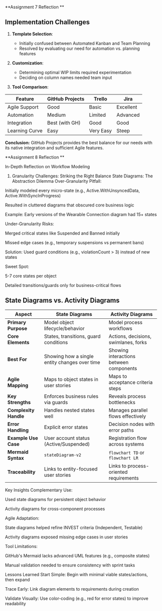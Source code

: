 **Assignment 7 Reflection **

## Implementation Challenges

1. **Template Selection**:
   - Initially confused between Automated Kanban and Team Planning
   - Resolved by evaluating our need for automation vs. planning features

2. **Customization**:
   - Determining optimal WIP limits required experimentation
   - Deciding on column names needed team input

3. **Tool Comparison**:

| Feature         | GitHub Projects | Trello       | Jira          |
|-----------------|-----------------|--------------|---------------|
| Agile Support   | Good            | Basic        | Excellent     |
| Automation      | Medium          | Limited      | Advanced      |
| Integration     | Best (with GH)  | Good         | Good          |
| Learning Curve  | Easy            | Very Easy    | Steep         |

**Conclusion:** GitHub Projects provides the best balance for our needs with its native integration and sufficient Agile features.

**Assignment 8 Reflection **

In-Depth Reflection on Workflow Modeling
1. Granularity Challenges: Striking the Right Balance
State Diagrams: The Abstraction Dilemma
Over-Granularity Pitfall:

Initially modeled every micro-state (e.g., Active.WithUnsyncedData, Active.WithSyncInProgress)

Resulted in cluttered diagrams that obscured core business logic

Example: Early versions of the Wearable Connection diagram had 15+ states

Under-Granularity Risks:

Merged critical states like Suspended and Banned initially

Missed edge cases (e.g., temporary suspensions vs permanent bans)

Solution: Used guard conditions (e.g., violationCount > 3) instead of new states

Sweet Spot:

5-7 core states per object

Detailed transitions/guards only for business-critical flows

## **State Diagrams vs. Activity Diagrams**

| **Aspect**               | **State Diagrams**                          | **Activity Diagrams**                     |
|--------------------------|--------------------------------------------|-------------------------------------------|
| **Primary Purpose**       | Model object lifecycle/behavior            | Model process workflows                   |
| **Core Elements**         | States, transitions, guard conditions      | Actions, decisions, swimlanes, forks      |
| **Best For**             | Showing how a single entity changes over time | Showing interactions between components  |
| **Agile Mapping**        | Maps to object states in user stories      | Maps to acceptance criteria steps         |
| **Key Strengths**        | Enforces business rules via guards         | Reveals process bottlenecks               |
| **Complexity Handle**    | Handles nested states well                 | Manages parallel flows effectively        |
| **Error Handling**       | Explicit error states                      | Decision nodes with error paths           |
| **Example Use Case**     | User account status (Active/Suspended)     | Registration flow across systems          |
| **Mermaid Syntax**       | `stateDiagram-v2`                          | `flowchart TD` or `flowchart LR`          |
| **Traceability**         | Links to entity-focused user stories       | Links to process-oriented requirements    |


Key Insights
Complementary Use:

Used state diagrams for persistent object behavior

Activity diagrams for cross-component processes

Agile Adaptation:

State diagrams helped refine INVEST criteria (Independent, Testable)

Activity diagrams exposed missing edge cases in user stories

Tool Limitations:

GitHub's Mermaid lacks advanced UML features (e.g., composite states)

Manual validation needed to ensure consistency with sprint tasks

Lessons Learned
Start Simple: Begin with minimal viable states/actions, then expand

Trace Early: Link diagram elements to requirements during creation

Validate Visually: Use color-coding (e.g., red for error states) to improve readability
